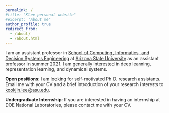 ```yaml
---
permalink: /
#title: "KLee personal website"
#excerpt: "About me"
author_profile: true
redirect_from: 
  - /about/
  - /about.html
---
```


I am an assistant professor in [School of Computing, Informatics, and Decision Systems Engineering](https://cidse.engineering.asu.edu/) at [Arizona State University](https://www.asu.edu/) as an assistant professor in summer 2021. I am generally interested in deep learning, representation learning, and dynamical systems.<br/> 

<b>Open positions</b>: I am looking for self-motivated Ph.D. research assistants. Email me with your CV and a brief introduction of your research interests to kookjin.lee@asu.edu.  

<b>Undergraduate Internship</b>: If you are interested in having an internship at DOE National Laboratories, please contact me with your CV. 


